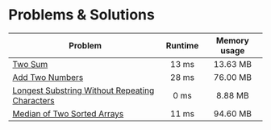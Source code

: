 # Problems & Solutions

| Problem | Runtime | Memory usage |
| - | :-: | :-: |
| [Two Sum](./1_two_sum.cpp) | 13 ms | 13.63 MB |
| [Add Two Numbers](./2_add_two_numbers.cpp) | 28 ms | 76.00 MB |
| [Longest Substring Without Repeating Characters](./3_longest_substring_without_repeating_characters.cpp) | 0 ms | 8.88 MB |
| [Median of Two Sorted Arrays](./4_median_of_two_sorted_array.cpp) | 11 ms | 94.60 MB |